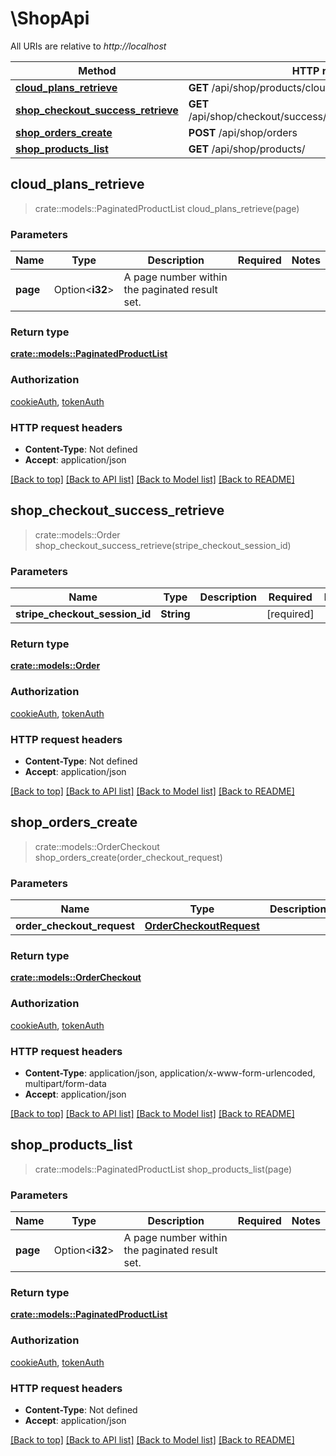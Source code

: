 # \ShopApi

All URIs are relative to *http://localhost*

Method | HTTP request | Description
------------- | ------------- | -------------
[**cloud_plans_retrieve**](ShopApi.md#cloud_plans_retrieve) | **GET** /api/shop/products/cloud-plans/ | 
[**shop_checkout_success_retrieve**](ShopApi.md#shop_checkout_success_retrieve) | **GET** /api/shop/checkout/success/{stripe_checkout_session_id} | 
[**shop_orders_create**](ShopApi.md#shop_orders_create) | **POST** /api/shop/orders | 
[**shop_products_list**](ShopApi.md#shop_products_list) | **GET** /api/shop/products/ | 



## cloud_plans_retrieve

> crate::models::PaginatedProductList cloud_plans_retrieve(page)


### Parameters


Name | Type | Description  | Required | Notes
------------- | ------------- | ------------- | ------------- | -------------
**page** | Option<**i32**> | A page number within the paginated result set. |  |

### Return type

[**crate::models::PaginatedProductList**](PaginatedProductList.md)

### Authorization

[cookieAuth](../README.md#cookieAuth), [tokenAuth](../README.md#tokenAuth)

### HTTP request headers

- **Content-Type**: Not defined
- **Accept**: application/json

[[Back to top]](#) [[Back to API list]](../README.md#documentation-for-api-endpoints) [[Back to Model list]](../README.md#documentation-for-models) [[Back to README]](../README.md)


## shop_checkout_success_retrieve

> crate::models::Order shop_checkout_success_retrieve(stripe_checkout_session_id)


### Parameters


Name | Type | Description  | Required | Notes
------------- | ------------- | ------------- | ------------- | -------------
**stripe_checkout_session_id** | **String** |  | [required] |

### Return type

[**crate::models::Order**](Order.md)

### Authorization

[cookieAuth](../README.md#cookieAuth), [tokenAuth](../README.md#tokenAuth)

### HTTP request headers

- **Content-Type**: Not defined
- **Accept**: application/json

[[Back to top]](#) [[Back to API list]](../README.md#documentation-for-api-endpoints) [[Back to Model list]](../README.md#documentation-for-models) [[Back to README]](../README.md)


## shop_orders_create

> crate::models::OrderCheckout shop_orders_create(order_checkout_request)


### Parameters


Name | Type | Description  | Required | Notes
------------- | ------------- | ------------- | ------------- | -------------
**order_checkout_request** | [**OrderCheckoutRequest**](OrderCheckoutRequest.md) |  | [required] |

### Return type

[**crate::models::OrderCheckout**](OrderCheckout.md)

### Authorization

[cookieAuth](../README.md#cookieAuth), [tokenAuth](../README.md#tokenAuth)

### HTTP request headers

- **Content-Type**: application/json, application/x-www-form-urlencoded, multipart/form-data
- **Accept**: application/json

[[Back to top]](#) [[Back to API list]](../README.md#documentation-for-api-endpoints) [[Back to Model list]](../README.md#documentation-for-models) [[Back to README]](../README.md)


## shop_products_list

> crate::models::PaginatedProductList shop_products_list(page)


### Parameters


Name | Type | Description  | Required | Notes
------------- | ------------- | ------------- | ------------- | -------------
**page** | Option<**i32**> | A page number within the paginated result set. |  |

### Return type

[**crate::models::PaginatedProductList**](PaginatedProductList.md)

### Authorization

[cookieAuth](../README.md#cookieAuth), [tokenAuth](../README.md#tokenAuth)

### HTTP request headers

- **Content-Type**: Not defined
- **Accept**: application/json

[[Back to top]](#) [[Back to API list]](../README.md#documentation-for-api-endpoints) [[Back to Model list]](../README.md#documentation-for-models) [[Back to README]](../README.md)

